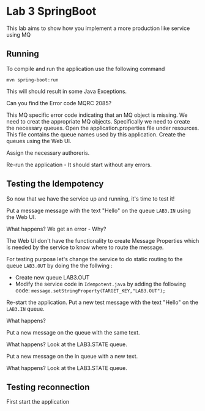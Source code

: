 # Lab 3 SpringBoot

This lab aims to show how you implement a more production like service using MQ

## Running 
To compile and run the application use the following command

``mvn spring-boot:run``

This will should result in some Java Exceptions.

Can you find the Error code MQRC 2085? 

This MQ specific error code indicating that an MQ object is missing.  We need to creat the appropriate MQ objects.
Specifically we need to create the necessary queues.
Open the application.properties file under resources. This file contains the queue names used by this application.
Create the queues using the Web UI.

Assign the necessary authoreris.

Re-run the application - It should start without any errors.

##

## Testing the Idempotency

So now that we have the service up and running, it's time to test it! 

Put a message message with the text "Hello" on the queue `LAB3.IN` using the Web UI. 

What happens? We get an error - Why?

The Web UI don't have the functionality to create Message Properties which is needed by the service to know 
where to route the message. 

For testing purpose let's change the service to do static routing to the queue `LAB3.OUT` by doing the the follwing :

 - Create new queue LAB3.OUT 
 - Modify the service code in `Idempotent.java` by adding the following code:
    `message.setStringProperty(TARGET_KEY,"LAB3.OUT");`
    
    
Re-start the application. Put a new test message with the text "Hello" on the `LAB3.IN` queue.

What happens?

Put a new message on the queue with the same text.

What happens? Look at the LAB3.STATE queue.

Put a new message on the in queue with a new text.

What happens? Look at the LAB3.STATE queue.





## Testing reconnection 

First start the application